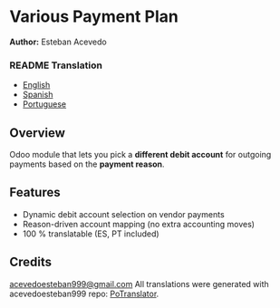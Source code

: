 # Various Payment Plan
**Author:** Esteban Acevedo  

### README Translation
- [English](README.md)
- [Spanish](README.es.md)
- [Portuguese](README.pt.md)

## Overview
Odoo module that lets you pick a **different debit account** for outgoing payments based on the **payment reason**.

## Features
- Dynamic debit account selection on vendor payments  
- Reason-driven account mapping (no extra accounting moves)  
- 100 % translatable (ES, PT included)

## Credits
acevedoesteban999@gmail.com 
All translations were generated with acevedoesteban999 repo: [PoTranslator](https://github.com/acevedoesteban999/PoTranslator).